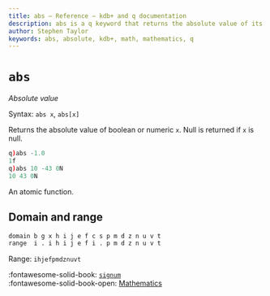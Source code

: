 ```yaml
---
title: abs – Reference – kdb+ and q documentation
description: abs is a q keyword that returns the absolute value of its argument
author: Stephen Taylor
keywords: abs, absolute, kdb+, math, mathematics, q
---
```

# `abs`




_Absolute value_

Syntax: `abs x`, `abs[x]`

Returns the absolute value of boolean or numeric `x`. Null is returned if `x` is null.

```q
q)abs -1.0
1f
q)abs 10 -43 0N
10 43 0N
```

An atomic function.


## Domain and range

```txt
domain b g x h i j e f c s p m d z n u v t
range  i . i h i j e f i . p m d z n u v t
```

Range: `ihjefpmdznuvt`

:fontawesome-solid-book: 
[`signum`](signum.md) 
<br>
:fontawesome-solid-book-open: 
[Mathematics](../basics/math.md)